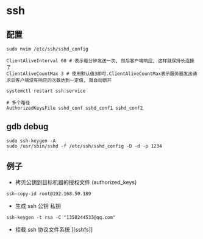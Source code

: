 # ssh

## 配置
```shell
sudo nvim /etc/ssh/sshd_config

ClientAliveInterval 60 # 表示每分钟发送一次, 然后客户端响应, 这样就保持长连接了
ClientAliveCountMax 3 # 使用默认值3即可.ClientAliveCountMax表示服务器发出请求后客户端没有响应的次数达到一定值, 就自动断开

systemctl restart ssh.service

# 多个路径
AuthorizedKeysFile sshd_conf sshd_conf1 sshd_conf2
```

## gdb debug
```shell
sudo ssh-keygen -A
sudo /usr/sbin/sshd -f /etc/ssh/sshd_config -D -d -p 1234
```

## 例子

- 拷贝公钥到目标机器的授权文件 (authorized_keys)
```shell
ssh-copy-id root@192.168.50.189
```

- 生成 ssh 公钥 私钥
```shell
ssh-keygen -t rsa -C "1358244533@qq.com"
```

- 挂载 ssh 协议文件系统
[[sshfs]]
